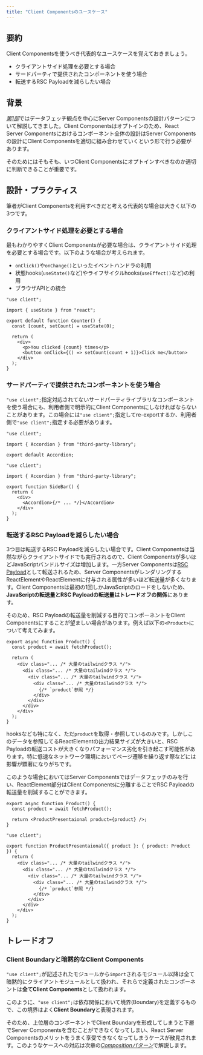 ```yaml
---
title: "Client Componentsのユースケース"
---
```


## 要約

Client Componentsを使うべき代表的なユースケースを覚えておきましょう。

- クライアントサイド処理を必要とする場合
- サードパーティで提供されたコンポーネントを使う場合
- 転送するRSC Payloadを減らしたい場合

## 背景

[_第1部_](part_1)ではデータフェッチ観点を中心にServer Componentsの設計パターンについて解説してきました。Client Componentsはオプトインのため、React Server Componentsにおけるコンポーネント全体の設計はServer Componentsの設計にClient Componentsを適切に組み合わせていくという形で行う必要があります。

そのためにはそもそも、いつClient Componentsにオプトインすべきなのか適切に判断できることが重要です。

## 設計・プラクティス

筆者がClient Componentsを利用すべきだと考える代表的な場合は大きく以下の3つです。

### クライアントサイド処理を必要とする場合

最もわかりやすくClient Componentsが必要な場合は、クライアントサイド処理を必要とする場合です。以下のような場合が考えられます。

- `onClick()`や`onChange()`といったイベントハンドラの利用
- 状態hooks(`useState()`など)やライフサイクルhooks(`useEffect()`など)の利用
- ブラウザAPIとの統合

```tsx
"use client";

import { useState } from "react";

export default function Counter() {
  const [count, setCount] = useState(0);

  return (
    <div>
      <p>You clicked {count} times</p>
      <button onClick={() => setCount(count + 1)}>Click me</button>
    </div>
  );
}
```

### サードパーティで提供されたコンポーネントを使う場合

`"use client";`指定対応されてないサードパーティライブラリなコンポーネントを使う場合にも、利用者側で明示的にClient Componentsにしなければならないことがあります。この場合には`"use client";`指定してre-exportするか、利用者側で`"use client";`指定する必要があります。

```tsx :app/_components/accordion.tsx
"use client";

import { Accordion } from "third-party-library";

export default Accordion;
```

```tsx :app/_components/side-bar.tsx
"use client";

import { Accordion } from "third-party-library";

export function SideBar() {
  return (
    <div>
      <Accordion>{/* ... */}</Accordion>
    </div>
  );
}
```

### 転送するRSC Payloadを減らしたい場合

3つ目は転送するRSC Payloadを減らしたい場合です。Client Componentsは当然ながらクライアントサイドでも実行されるので、Client Componentsが多いほどJavaScriptバンドルサイズは増加します。一方Server Componentsは[RSC Payload](https://nextjs.org/docs/app/building-your-application/rendering/server-components#how-are-server-components-rendered)として転送されるため、Server ComponentsがレンダリングするReactElementやReactElementに付与される属性が多いほど転送量が多くなります。Client Componentsは最初の1回しかJavaScriptのロードをしないため、**JavaScriptの転送量とRSC Payloadの転送量はトレードオフの関係**にあります。

そのため、RSC Payloadの転送量を削減する目的でコンポーネントをClient Componentsにすることが望ましい場合があります。例えば以下の`<Product>`について考えてみます。

```tsx
export async function Product() {
  const product = await fetchProduct();

  return (
    <div class="... /* 大量のtailwindクラス */">
      <div class="... /* 大量のtailwindクラス */">
        <div class="... /* 大量のtailwindクラス */">
          <div class="... /* 大量のtailwindクラス */">
            {/* `product`参照 */}
          </div>
        </div>
      </div>
    </div>
  );
}
```

hooksなども特になく、ただ`product`を取得・参照しているのみです。しかしこのデータを参照してるReactElementの出力結果サイズが大きいと、RSC Payloadの転送コストが大きくなりパフォーマンス劣化を引き起こす可能性があります。特に低速なネットワーク環境においてページ遷移を繰り返す際などには影響が顕著になりがちです。

このような場合においてはServer Componentsではデータフェッチのみを行い、ReactElement部分はClient Componentsに分離することでRSC Payloadの転送量を削減することができます。

```tsx
export async function Product() {
  const product = await fetchProduct();

  return <ProductPresentaional product={product} />;
}
```

```tsx
"use client";

export function ProductPresentaional({ product }: { product: Product }) {
  return (
    <div class="... /* 大量のtailwindクラス */">
      <div class="... /* 大量のtailwindクラス */">
        <div class="... /* 大量のtailwindクラス */">
          <div class="... /* 大量のtailwindクラス */">
            {/* `product`参照 */}
          </div>
        </div>
      </div>
    </div>
  );
}
```

## トレードオフ

### Client Boundaryと暗黙的なClient Components

`"use client";`が記述されたモジュールから`import`されるモジュール以降は全て暗黙的にクライアントモジュールとして扱われ、それらで定義されたコンポーネントは**全てClient Components**として扱われます。

このように、`"use client";`は依存関係において境界(Boundary)を定義するもので、この境界はよく**Client Boundary**と表現されます。

そのため、上位層のコンポーネントでClient Boundaryを形成してしまうと下層でServer Componentsを含むことができなくなってしまい、React Server Componentsのメリットをうまく享受できなくなってしまうケースが散見されます。このようなケースへの対応は次章の[_Compositionパターン_](part_2_composite_pattern)で解説します。
